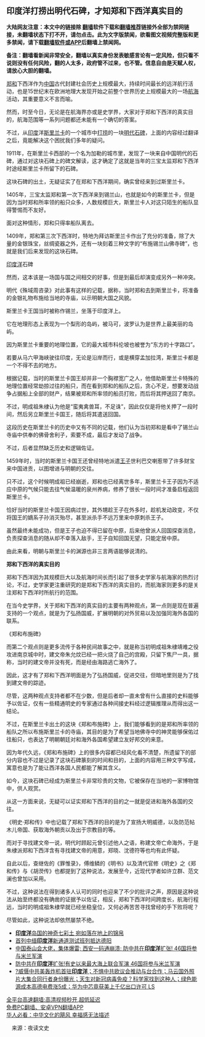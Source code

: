  <!-- 面包屑导航 --> <h2>印度洋打捞出明代石碑，才知郑和下西洋真实目的</h2> <p class="notice"><b>大陆网友注意：本文中的链接除 <a href="https://github.com/bannedbook/fanqiang" >翻墙</a>软件下载和<a href="https://github.com/killgcd/justmysocks/blob/master/README.md">翻墙推荐</a>链接外全部为禁网链接，未翻墙状态下打不开，请勿点击。此为文字版禁闻，欲看图文视频完整版和更多禁闻，请下载<a href="https://github.com/bannedbook/fanqiang">翻墙软件或APP</a>后翻墙上禁闻网。</p><p>备注：翻墙看新闻非常安全，翻墙以真实身份发表敏感言论有一定风险，但只看不说则没有任何风险，翻的人太多，政府管不过来，也不管。信息自由是天赋人权，请放心大胆的翻墙。</b></p>  <div class="entry"> <p><a href="https://www.bannedbook.org/bnews/tag/%E9%83%91%E5%92%8C/" class="st_tag internal_tag" rel="tag" title="标签 郑和 下的日志">郑和</a>下西洋作为<span class='wp_keywordlink_affiliate'><a href="https://www.bannedbook.org/" title="中国" target="_blank">中国</a></span>古代封建社会历史上规模最大，持续时间最长的远洋航行活动，也是15世纪末在欧洲地理大发现开始之前整个世界历史上规模最大的一场<a href="https://www.bannedbook.org/bnews/tag/%E8%88%AA%E6%B5%B7/" class="st_tag internal_tag" rel="tag" title="标签 航海 下的日志">航海</a>活动，其重要意义不言而喻。</p> <p>然而，时至今日，无论是在航海界亦或是史学界，大家对于郑和下西洋的真实目的，航海范围等一系列问题都还未能有一个确切的答案。</p> <p>不过，从<a href="https://www.bannedbook.org/bnews/tag/%e5%8d%b0%e5%ba%a6/" class="st_tag internal_tag" rel="tag" title="标签 印度 下的日志">印度</a>洋<a href="https://www.bannedbook.org/bnews/tag/%E6%96%AF%E9%87%8C%E5%85%B0%E5%8D%A1/" class="st_tag internal_tag" rel="tag" title="标签 斯里兰卡 下的日志">斯里兰卡</a>的一个城市中<a href="https://www.bannedbook.org/bnews/tag/%E6%89%93%E6%8D%9E/" class="st_tag internal_tag" rel="tag" title="标签 打捞 下的日志">打捞</a>的一块<a href="https://www.bannedbook.org/bnews/tag/%e6%98%8e%e4%bb%a3/" class="st_tag internal_tag" rel="tag" title="标签 明代 下的日志">明代</a><a href="https://www.bannedbook.org/bnews/tag/%E7%9F%B3%E7%A2%91/" class="st_tag internal_tag" rel="tag" title="标签 石碑 下的日志">石碑</a>，上面的内容经过翻译之后，竟能解决这个困扰我们多年的疑问。</p> <p>1911年，在斯里兰卡西部的一个名为加勒的城市里，发现了一块来自中国明代的石碑，通过对这块石碑上的碑文解读，这才确定了这就是当年的三宝太监郑和下西洋时途经斯里兰卡所留下的石碑。</p> <p>这块石碑的出土，无疑证实了在郑和下西洋期间，确实曾经来到过斯里兰卡。</p> <p>1405年，三宝太监郑和第一次下西洋来到锡兰山，也就是如今的斯里兰卡，但是因为当时郑和所率领的船只众多，人数规模巨大，斯里兰卡人对这只陌生的船队显得警惕而不友好。</p> <p>面对这种情形，郑和只得率船队离去。</p> <p>1409年，郑和第三次下西洋时，特地为拜访斯里兰卡作出了充分的准备，除了大量的金银珠宝，丝绸瓷器之外，还有一块刻着三种文字的“布施锡兰山佛寺碑”，也就是我们后来发现的这块石碑。</p> <p><a href="https://www.bannedbook.org/bnews/tag/%e5%8d%b0%e5%ba%a6%e6%b4%8b/" class="st_tag internal_tag" rel="tag" title="标签 印度洋 下的日志">印度洋</a>石碑</p> <p>然而，这本该是一场国与国之间相交的好事，但是到最后却演变成另外一种冲突。</p>  <p>明代《殊域周咨录》对此事有这样的记载，据称，当时郑和去到斯里兰卡，将准备的金银礼物布施给当地的寺庙，以示明朝大国之风貌。</p> <p>斯里兰卡王国当时被称作锡兰，坐落于印度洋上。</p> <p>它在地理形态上表现为一个梨形的岛屿，被马可，波罗认为是世界上最美丽的岛屿。</p> <p>因为斯里兰卡重要的地理位置，它的最大城市科伦坡也被誉为“东方的十字路口”。</p> <p>若要从马六甲海峡驶往印度，无论是沿岸而行，或是横穿孟加拉湾，斯里兰卡都是一个不得不去的地方。</p> <p>根据记载，当时的斯里兰卡国王却并非一个胸襟宽广之人，他借助斯里兰卡特殊的地理位置经常劫掠过往的船只，而在看到郑和的船队之后，贪心不足，想要发动战争占据船上全部的财产，结果被郑和所率领的船员打败，而后将其押送回了南京。</p> <p>不过，明成祖朱棣认为他是“蛮夷禽兽耳，不足诛”，因此仅仅是将他关押了一段时间，然后另立斯里兰卡国王，随后将其遣送回国。</p> <p>这段历史在斯里兰卡的历史中又有不同的记载，他们认为当初郑和是看中了锡兰山寺庙中供奉的佛骨舍利子，索要不成，最后才发动了战争。</p> <p>不过，后者显然缺乏历史和逻辑佐证。</p> <p>1459年时，当时的斯里兰卡国王还曾经特地派遣<a href="https://www.bannedbook.org/bnews/tag/%E7%8E%8B%E5%AD%90/" class="st_tag internal_tag" rel="tag" title="标签 王子 下的日志">王子</a>世利巴交喇惹带了许多财宝来中国进贡，以图增进与明朝的交往。</p>  <p>只不过，这个时候明成祖已经崩逝，郑和也已经离世多年，斯里兰卡王子因为不适应中原的气候只能去往气候温暖的泉州养病，修养了很长一段时间才准备启程返回斯里兰卡。</p> <p>恰好当时的斯里兰卡国王因病过世，其外甥趁王子在外多时，趁机发动政变，不仅将国王的嫡系子孙消灭殆尽，甚至派杀手不远万里来中原刺杀王子。</p> <p>虽然最终未能成功，但是王子也迫不得已留在中原，后来他曾派人回国探查消息，负责探查消息的随从却不幸落入敌手，王子自知回国无望，只能定居中原。</p> <p>由此来看，明朝与斯里兰卡的渊源也非三言两语能够说清的。</p> <p><strong>郑和下西洋的真实目的</strong></p> <p>郑和下西洋因为其规模巨大以及航海时间长而引起了很多史学家与航海家的热烈讨论，不过，史学家更注重研究的是郑和下西洋的真实目的，而航海家则更多的是关注郑和下西洋时所航行的范围。</p> <p>在当今史学界，关于郑和下西洋的真实目的主要有两种观点，第一点则是现在普遍支持的一个观点，就是为了弘扬国威，扩展明朝的对外贸易以及加强同海外各国的联系。</p> <p>《郑和布施碑》</p> <p>而第二个观点则是更多流传于各种民间故事之中，就是称当初明成祖朱棣靖难之役攻进南京城中时，建文帝朱允炆已经一把火烧了自己的宫殿，只留下焦尸一具，据称，当时的建文帝并没有死，而是经由海路逃亡海外了。</p> <p>因此，这才有了郑和下西洋明面是为了弘扬国威，促进交往，但暗地里则是为了找到建文帝的踪迹。</p>  <p>尽管，这两种观点支持者都不在少数，但是后者却一直未曾有什么直接的史料能够予以佐证，仅有一些精通明史的专家通过各种间接史料经过逻辑推理从而得出这一结论。</p> <p>不过，在斯里兰卡出土的这块《郑和布施碑》上，我们能够看到的是郑和所率领的船队之所以布施斯里兰卡的寺庙，其目的是为了希望当地佛寺中的神灵能够保佑过往船只，也表达了明朝朝廷对和海外各国希望建立友好邦交的来意。</p> <p>因为年代久远，《郑和布施碑》上的很多内容都已经风化看不清楚，所遗留下的部分内容也不过是记录了这块石碑篆刻的时间和目的，上面的内容用三种文字写成，寓意也是为了能让西洋各国人民都能了解其含义。</p> <p>如今，这块石碑已经成为斯里兰卡非常珍贵的文物，它被保存在当地的一家博物馆中，供人观赏。</p> <p>从这一方面来说，无疑可以证实郑和下西洋的目的之一就是促进和海外各国的交往。</p> <p>《明史·郑和传》中也记载了郑和下西洋的目的是为了宣扬大明威德，以及防范帖木儿帝国、获取海外朝贡以及出于宗教目的等。</p> <p>而对于寻找建文帝一说，明代时顾起元曾引述他人之语，称建文帝亡命海外，于是朱棣派郑和下西洋含有寻找建文帝的用意，郑晓、沈德符等也均有此怀疑。</p> <p>自此以后，查继佐的《罪惟录》，傅维鳞的《明书》以及清代官修《明史》之《郑和传》与《胡濙传》也都提到了这种说法，发展至今，近现代学者如许立群、范文澜也曾加以采用。</p> <p>不过，这种说法在得到诸多人认可的同时也迎来了不少的批评之声，原因是这种说法从始至终都没有确凿的证据予以佐证，相反，郑和下西洋时间跨度长，航海行程远，当时的明成祖朱棣早就已经坐稳皇位，又何必再苦苦寻找曾经的手下败将呢？</p> <p>尽管如此，这种说法却依然屡禁不绝。</p>  <div id="taboola-mid-1"></div>  <ul class='op-related-articles' title='相关阅读'> <li><a href='https://www.bannedbook.org/bnews/comments/20220125/1683836.html' target='_blank'><b>印度洋</b>岛国的神奇七彩土 宛如落在地上的锦帛</a></li> <li><a href='https://www.bannedbook.org/bnews/headline/20220110/1677254.html' target='_blank'>首列中缅<b>印度洋</b>新通道测试班列抵达德阳</a></li> <li><a href='https://www.bannedbook.org/bnews/bannedvideo/20220106/1675886.html' target='_blank'>中国泰山会大佬，集体爆雷; 西安一码通崩溃; 防中共在<b>印度洋</b>扩张! 46国将参与米兰军演</a></li> <li><a href='https://www.bannedbook.org/bnews/cnnews/20220105/1675243.html' target='_blank'>防中共在<b>印度洋</b>扩张!有史以来最大海上联合军演 46国将参与米兰军演</a></li> <li><a href='https://www.bannedbook.org/bnews/bannedvideo/20211022/1642368.html' target='_blank'>?威慑中共美轰炸机首驻<b>印度洋</b>；不惧中共欧议会推动与台合作；马云国外照片大集合同行者身份曝光；天生对新冠病毒免疫？科学家找到这种人；绿色能源成本高德电费涨5成；华为中芯竟获美上千亿出口许可  LS</a></li> </ul> <p class="texttj"> <a href="https://github.com/bannedbook/fanqiang/wiki/V2ray%E6%9C%BA%E5%9C%BA" target="_blank">全平台高速翻墙:高清视频秒开,超低延迟</a><br/> <a href="https://github.com/bannedbook/fanqiang/wiki/%E7%A6%81%E9%97%BB%E7%BD%91%E5%AE%89%E5%8D%93%E7%BF%BB%E5%A2%99%E6%96%B0%E9%97%BBAPP" target="_blank">免费PC翻墙、安卓VPN翻墙APP</a><br/> <a href="https://www.bannedbook.org/bnews/comments/20220220/1694796.html" target="_blank">华人必看：中华文化的飓风 幸福感无法描述</a> </p><p class="src-info">　来源：夜读文史 </p><a name='sharetosocial'></a>  <div style="margin-bottom:5px;padding-bottom:5px;clear:both"> <div id="archive-pix-1" class="banner-ads"> <!-- AuctionX Display platform tag START --> <div id="27602x728x90x621x_ADSLOT1" clicktrack="%%CLICK_URL_ESC%%"></div>  <!-- AuctionX Display platform tag END --> </div> <div id="archive-pix-2" class="banner-ads"> <!-- AuctionX Display platform tag START --> <div id="27556x300x250x621x_ADSLOT1" clicktrack="%%CLICK_URL_ESC%%" style="margin:0 auto;text-align:center"></div>  <!-- AuctionX Display platform tag END --> </div> </div>  <div id="archive-pix-1" class="banner-ads"> <!-- AuctionX Display platform tag START --> <div id="27603x728x90x621x_ADSLOT1" clicktrack="%%CLICK_URL_ESC%%"></div>  <!-- AuctionX Display platform tag END --> </div> </div><!--END ENTRY--> 